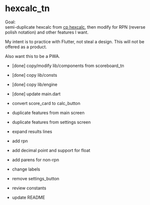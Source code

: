 # hexcalc_tn

Goal:<br>
semi-duplicate hexcalc from [cp hexcalc](https://www.fileviewer.com/cphexcalc/), 
then modify for RPN (reverse polish notation) and other features I want.

My intent is to practice with Flutter, not steal a design.  This will not be offered as a product.

Also want this to be a PWA.

- [done] copy/modify lib/components from scoreboard_tn
- [done] copy lib/consts
- [done] copy lib/engine
- [done] update main.dart

- convert score_card to calc_button

- duplicate features from main screen
- duplicate features from settings screen
- expand results lines
- add rpn
- add decimal point and support for float
- add parens for non-rpn
- change labels

- remove settings_button
- review constants
- update README

